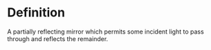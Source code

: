 # Definition

A partially reflecting mirror which permits some incident light to pass
through and reflects the remainder.

